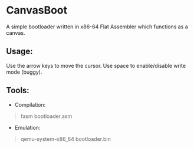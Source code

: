 # CanvasBoot

A simple bootloader written in x86-64 Flat Assembler which functions as a canvas.

## Usage:

Use the arrow keys to move the cursor. Use space to enable/disable write mode (buggy).

## Tools:

* Compilation: 
>fasm bootloader.asm
* Emulation:
> qemu-system-x86_64 bootloader.bin
